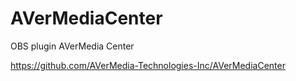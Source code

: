 # AVerMediaCenter
OBS plugin AVerMedia Center

https://github.com/AVerMedia-Technologies-Inc/AVerMediaCenter
